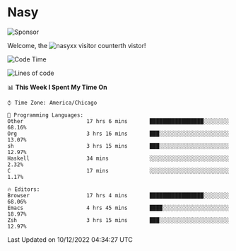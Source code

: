 # Nasy

<!--
<p align="center">
<img height="200" src="https://github-readme-stats.vercel.app/api?username=nasyxx&count_private=true&show_icons=true&theme=dracula&include_all_commits=true"/>
<img height="200" src="https://github-readme-stats.vercel.app/api/top-langs/?username=nasyxx&theme=dracula&hide=html,jupyter+notebook&count_private=true&show_icons=true"/>
</p>

  
----------------
-->

![Sponsor](https://img.shields.io/static/v1.svg?label=Sponsor&message=%E2%9D%A4&logo=GitHub&style=flat&color=pink)
 
Welcome, the ![nasyxx visitor counter](https://count.getloli.com/get/@nasyxx?theme=rule34)th vistor!
 
<!--START_SECTION:waka-->
![Code Time](http://img.shields.io/badge/Code%20Time-2%2C911%20hrs%2016%20mins-blue)

![Lines of code](https://img.shields.io/badge/From%20Hello%20World%20I%27ve%20Written-5%20Million%20lines%20of%20code-blue)

📊 **This Week I Spent My Time On** 

```text
⌚︎ Time Zone: America/Chicago

💬 Programming Languages: 
Other                    17 hrs 6 mins       █████████████████░░░░░░░░   68.16% 
Org                      3 hrs 16 mins       ███░░░░░░░░░░░░░░░░░░░░░░   13.07% 
sh                       3 hrs 15 mins       ███░░░░░░░░░░░░░░░░░░░░░░   12.97% 
Haskell                  34 mins             ░░░░░░░░░░░░░░░░░░░░░░░░░   2.32% 
C                        17 mins             ░░░░░░░░░░░░░░░░░░░░░░░░░   1.17%

🔥 Editors: 
Browser                  17 hrs 4 mins       █████████████████░░░░░░░░   68.06% 
Emacs                    4 hrs 45 mins       ████░░░░░░░░░░░░░░░░░░░░░   18.97% 
Zsh                      3 hrs 15 mins       ███░░░░░░░░░░░░░░░░░░░░░░   12.97%

```


 Last Updated on 10/12/2022 04:34:27 UTC
<!--END_SECTION:waka-->

<!-- ![visitors](https://visitor-badge.laobi.icu/badge?page_id=nasyxx.nasyxx) -->
